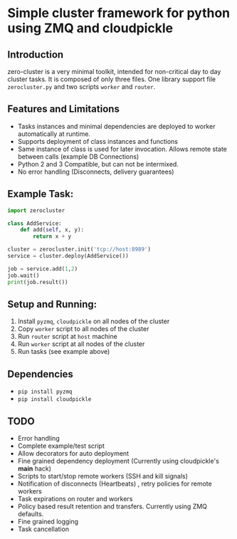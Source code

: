 Simple cluster framework for python using ZMQ and cloudpickle
=============================================================

Introduction
------------

zero-cluster is a very minimal toolkit, intended for non-critical day to day cluster
tasks. It is composed of only three files. One library support file `zerocluster.py` and
two scripts `worker` and `router`.

Features and Limitations
------------------------
- Tasks instances and minimal dependencies are deployed to worker automatically at runtime.
- Supports deployment of class instances and functions
- Same instance of class is used for later invocation. Allows remote state between calls (example DB Connections)
- Python 2 and 3 Compatible, but can not be intermixed.
- No error handling (Disconnects, delivery guarantees)


Example Task:
-------------
```python
import zerocluster

class AddService:
    def add(self, x, y):
        return x + y

cluster = zerocluster.init('tcp://host:8989')
service = cluster.deploy(AddService())

job = service.add(1,2)
job.wait()
print(job.result())
```

Setup and Running:
-----------------
1. Install `pyzmq`, `cloudpickle` on all nodes of the cluster
2. Copy `worker` script to all nodes of the cluster
3. Run `router` script at `host` machine
4. Run `worker` script at all nodes of the cluster
5. Run tasks (see example above)

Dependencies
------------
- `pip install pyzmq`
- `pip install cloudpickle`


TODO
-----------------------------
- Error handling
- Complete example/test script
- Allow decorators for auto deployment
- Fine grained dependency deployment (Currently using cloudpickle's __main__ hack)
- Scripts to start/stop remote workers (SSH and kill signals)
- Notification of disconnects (Heartbeats) , retry policies for remote workers
- Task expirations on router and workers
- Policy based result retention and transfers. Currently using ZMQ defaults.
- Fine grained logging
- Task cancellation
